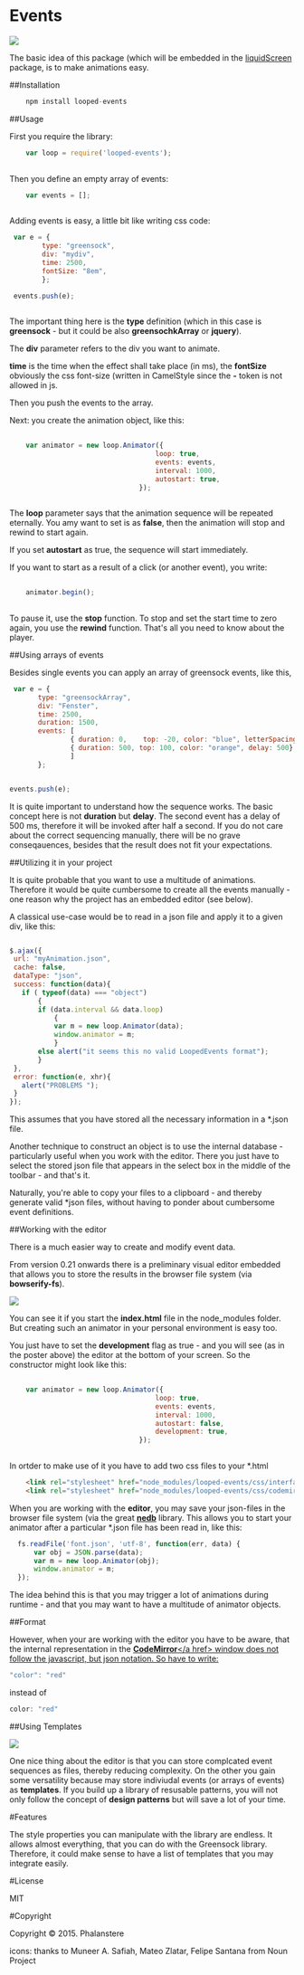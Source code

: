 # Events


<img src="http://burckhardt.ludicmedia.de/LoopedEvents/LoopedEvents.png">

The basic idea of this package (which will be embedded in the <a href = "https://github.com/Planeshifter/liquid-screen">liquidScreen</a> package, is to make animations easy.

##Installation

```javascript
	npm install looped-events
```



##Usage

First you require the library:

```javascript
	var loop = require('looped-events');
	
``` 


Then you define an empty array of events:  


```javascript
	var events = [];
	
``` 

Adding events is easy, a little bit like writing css code:

```javascript
 var e = {
        type: "greensock",  
        div: "mydiv",
        time: 2500,
        fontSize: "8em",
        }; 

 events.push(e);
	
``` 

The important thing here is the **type** definition (which in this case is **greensock**  - but it could be also **greensochkArray** or **jquery**).

The **div** parameter refers to the div you want to animate.

**time** is the time when the effect shall take place (in ms), the **fontSize** obviously the css font-size (written in CamelStyle since the **-** token is not allowed in js.

Then you push the events to the array. 

Next: you create the animation object, like this:


```javascript
	
	var animator = new loop.Animator({
							        loop: true,
        							events: events,
        							interval: 1000,	
        							autostart: true,
								});
	
``` 
 
 The **loop** parameter says that the animation sequence will be repeated eternally. You amy want to set is as **false**, then the animation will stop and rewind to start again.
 
 
 If you set **autostart** as true, the sequence will start immediately.
 
 If you want to start as a result of a click (or another event), you write:
 
   
```javascript
	
	animator.begin();
	
```  
 
To pause it, use the **stop** function. To stop and set the start time to zero again, you use the **rewind** function.
That's all you need to know about the player.  
 
 
##Using arrays of events
 
 Besides single events you can apply an array of greensock events, like this,
 
 ```javascript
  var e = {
        type: "greensockArray",
        div: "Fenster",
        time: 2500,
        duration: 1500,
        events: [
                { duration: 0,    top: -20, color: "blue", letterSpacing: "-2", ease: "Bounce.easeIn"}, 
                { duration: 500, top: 100, color: "orange", delay: 500}
                ] 
        };


 events.push(e);
 ``` 
 
 It is quite important to understand how the sequence works. The basic concept here is not **duration** but **delay**. The second event has a delay of 500 ms, 
 therefore it will be invoked after half a second.
 If you do not care about the correct sequencing manually, there will be no grave conseqauences, besides that the result does not fit your expectations. 
 
##Utilizing it in your project

 It is quite probable that you want to use a multitude of animations.
 Therefore it would be quite cumbersome to create all the events manually - one reason why the project has an embedded editor (see below).
 
 A classical use-case would be to read in a json file and apply it to a given div, like this:
 
 ```javascript

$.ajax({
  url: "myAnimation.json",
  cache: false,
  dataType: "json",
  success: function(data){
    if ( typeof(data) === "object")
        {
        if (data.interval && data.loop)
            {     
            var m = new loop.Animator(data);
            window.animator = m;
            }
        else alert("it seems this no valid LoopedEvents format"); 
        }
  },
  error: function(e, xhr){
    alert("PROBLEMS ");
  }
});

```

This assumes that you have stored all the necessary information in a \*.json file.

Another technique to construct an object is to use the internal database - particularly useful when you work with the editor.
There you just have to select the stored json file that appears in the select box in the middle of the toolbar - and that's it.

Naturally, you're able to copy your files to a clipboard - and thereby generate valid \*json files, without having to ponder about cumbersome event definitions.   

 
 
##Working with the editor
 
 There is a much easier way to create and modify event data. 
  
 From version 0.21 onwards there is a preliminary visual editor embedded that allows you to store the results in the browser file system (via **bowserify-fs**).
 
 <img src="http://burckhardt.ludicmedia.de/LoopedEvents/LoopedEventsBar.png">
  
 You can see it if you start the **index.html** file in the node_modules folder.
 But creating such an animator in your personal environment is easy too.
   
 You just have to set the **development** flag as true - and you will see (as in the poster above) the editor at the bottom of your screen.
 So the constructor might look like this:
 
 
```javascript
	
	var animator = new loop.Animator({
							        loop: true,
        							events: events,
        							interval: 1000,	
        							autostart: false,
        							development: true,
								});
	
```  
 
 In ortder to make use of it you have to add two css files to your \*.html

```html
 	<link rel="stylesheet" href="node_modules/looped-events/css/interface.css">
	<link rel="stylesheet" href="node_modules/looped-events/css/codemirror.css">
```   
 
 
When you are working with the **editor**, you may save your json-files in the browser file system (via the great <a href = "https://github.com/louischatriot/nedb">**nedb**</a> library.
This allows you to start your animator after a particular \*.json file has been read in, like this:

```javascript
  fs.readFile('font.json', 'utf-8', function(err, data) {
      var obj = JSON.parse(data);
      var m = new loop.Animator(obj);
      window.animator = m;
  });
  ```  
  
The idea behind this is that you may trigger a lot of animations during runtime - and that you may want to have a multitude of animator objects.
   

##Format

However, when your are working with the editor you have to be aware, that the internal representation in the <a href = "https://codemirror.net/">**CodeMirror**</a href> window 
does not follow the javascript, but json notation. So have to write:

```javascript
"color": "red"
  ```     
instead of  
 
```javascript
color: "red"
  ```    

##Using Templates

<img src="http://burckhardt.ludicmedia.de/LoopedEvents/Templates.png">

One nice thing about the editor is that you can store complcated event sequences as files, thereby reducing complexity.
On the other you gain some versatility because may store indiviudal events (or arrays of events) as **templates**.
If you build up a library of resusable patterns, you will not only follow the concept of **design patterns** but will save a lot of your time.  


#Features

The style properties you can manipulate with the library are endless. It allows almost everything, that you can do with the Greensock library.
Therefore, it could make sense to have a list of templates that you may integrate easily. 

   
   
#License

MIT 


#Copyright

Copyright © 2015. Phalanstere


icons: thanks to Muneer A. Safiah, Mateo Zlatar, Felipe Santana from Noun Project
